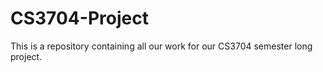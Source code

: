 # CS3704-Project
This is a repository containing all our work for our CS3704 semester long project.
